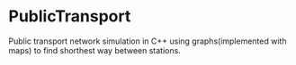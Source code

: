 # PublicTransport
Public transport network simulation in C++ using graphs(implemented with maps) to find shorthest way between stations.
